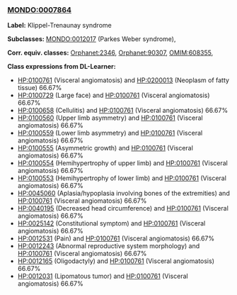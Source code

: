 
### [MONDO:0007864](http://purl.obolibrary.org/obo/MONDO_0007864)
**Label:** Klippel-Trenaunay syndrome

**Subclasses:** [MONDO:0012017](http://purl.obolibrary.org/obo/MONDO_0012017) (Parkes Weber syndrome), 

**Corr. equiv. classes:** [Orphanet:2346](http://www.orpha.net/ORDO/Orphanet_2346), [Orphanet:90307](http://www.orpha.net/ORDO/Orphanet_90307), [OMIM:608355](http://purl.obolibrary.org/obo/OMIM_608355), 

**Class expressions from DL-Learner:**

- [HP:0100761](http://purl.obolibrary.org/obo/HP_0100761) (Visceral angiomatosis) and [HP:0200013](http://purl.obolibrary.org/obo/HP_0200013) (Neoplasm of fatty tissue) 66.67%
- [HP:0100729](http://purl.obolibrary.org/obo/HP_0100729) (Large face) and [HP:0100761](http://purl.obolibrary.org/obo/HP_0100761) (Visceral angiomatosis) 66.67%
- [HP:0100658](http://purl.obolibrary.org/obo/HP_0100658) (Cellulitis) and [HP:0100761](http://purl.obolibrary.org/obo/HP_0100761) (Visceral angiomatosis) 66.67%
- [HP:0100560](http://purl.obolibrary.org/obo/HP_0100560) (Upper limb asymmetry) and [HP:0100761](http://purl.obolibrary.org/obo/HP_0100761) (Visceral angiomatosis) 66.67%
- [HP:0100559](http://purl.obolibrary.org/obo/HP_0100559) (Lower limb asymmetry) and [HP:0100761](http://purl.obolibrary.org/obo/HP_0100761) (Visceral angiomatosis) 66.67%
- [HP:0100555](http://purl.obolibrary.org/obo/HP_0100555) (Asymmetric growth) and [HP:0100761](http://purl.obolibrary.org/obo/HP_0100761) (Visceral angiomatosis) 66.67%
- [HP:0100554](http://purl.obolibrary.org/obo/HP_0100554) (Hemihypertrophy of upper limb) and [HP:0100761](http://purl.obolibrary.org/obo/HP_0100761) (Visceral angiomatosis) 66.67%
- [HP:0100553](http://purl.obolibrary.org/obo/HP_0100553) (Hemihypertrophy of lower limb) and [HP:0100761](http://purl.obolibrary.org/obo/HP_0100761) (Visceral angiomatosis) 66.67%
- [HP:0045060](http://purl.obolibrary.org/obo/HP_0045060) (Aplasia/hypoplasia involving bones of the extremities) and [HP:0100761](http://purl.obolibrary.org/obo/HP_0100761) (Visceral angiomatosis) 66.67%
- [HP:0040195](http://purl.obolibrary.org/obo/HP_0040195) (Decreased head circumference) and [HP:0100761](http://purl.obolibrary.org/obo/HP_0100761) (Visceral angiomatosis) 66.67%
- [HP:0025142](http://purl.obolibrary.org/obo/HP_0025142) (Constitutional symptom) and [HP:0100761](http://purl.obolibrary.org/obo/HP_0100761) (Visceral angiomatosis) 66.67%
- [HP:0012531](http://purl.obolibrary.org/obo/HP_0012531) (Pain) and [HP:0100761](http://purl.obolibrary.org/obo/HP_0100761) (Visceral angiomatosis) 66.67%
- [HP:0012243](http://purl.obolibrary.org/obo/HP_0012243) (Abnormal reproductive system morphology) and [HP:0100761](http://purl.obolibrary.org/obo/HP_0100761) (Visceral angiomatosis) 66.67%
- [HP:0012165](http://purl.obolibrary.org/obo/HP_0012165) (Oligodactyly) and [HP:0100761](http://purl.obolibrary.org/obo/HP_0100761) (Visceral angiomatosis) 66.67%
- [HP:0012031](http://purl.obolibrary.org/obo/HP_0012031) (Lipomatous tumor) and [HP:0100761](http://purl.obolibrary.org/obo/HP_0100761) (Visceral angiomatosis) 66.67%


